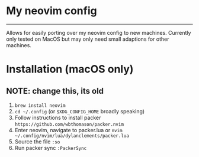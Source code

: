 # My neovim config
---
Allows for easily porting over my neovim config to new machines. Currently only tested on MacOS but may only need small adaptions for other machines.

# Installation (macOS only)
NOTE: change this, its old
---
1. `brew install neovim`
2. `cd ~/.config` (or `$XDG_CONFIG_HOME` broadly speaking)
3. Follow instructions to install packer `https://github.com/wbthomason/packer.nvim`
4. Enter neovim, navigate to packer.lua or `nvim ~/.config/nvim/lua/dylanclements/packer.lua`
5. Source the file `:so`
6. Run packer sync `:PackerSync`
